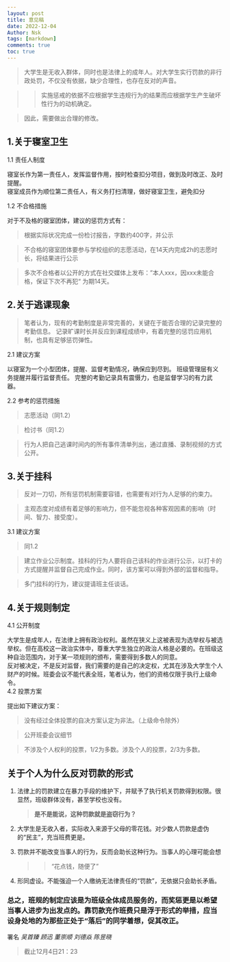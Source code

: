 ```yaml
---
layout: post
title: 意见稿
date: 2022-12-04
Author: Nsk 
tags: [markdown]
comments: true
toc: true
---
```

> 大学生是无收入群体，同时也是法律上的成年人。对大学生实行罚款的非行政处罚，不仅没有依据，缺少合理性，也存在反对的声音。

>> 实施惩戒的依据不应根据学生违规行为的结果而应根据学生产生破坏性行为的动机确定。

>因此，需要做出合理的修改。

## 1.关于寝室卫生

1.1  责任人制度

寝室长作为第一责任人，发挥监督作用，按时检查扣分项目，做到及时改正、及时提醒。<br>
寝室成员作为顺位第二责任人，有义务打扫清理，做好寝室卫生，避免扣分<br>

1.2 不合格措施

对于不及格的寝室团体，建议的惩罚方式有：<br>

>根据实际状况完成一份检讨报告，字数约400字，并公示<br>

>不合格的寝室团体要参与学校组织的志愿活动，在14天内完成2h的志愿时长，将结果进行公示<br>

>多次不合格者以公开的方式在社交媒体上发布：”本人xxx，因xxx未能合格，保证下次不再犯“ 为期14天。

## 2.关于逃课现象
>笔者认为，现有的考勤制度是非常完善的，关键在于能否合理的记录完整的考勤信息。
>记录旷课时长并反应到课程成绩中，有着完整的惩罚应用机制，也具有足够惩罚弹性。

2.1 建议方案

以寝室为一个小型团体，提醒、监督考勤情况，确保应到尽到。
班级管理层有义务提醒并履行监督责任。
完整的考勤记录具有震慑力，也是监督学习的有力武器。

2.2 参考的惩罚措施

 >志愿活动（同1.2）
 
 >检讨书（同1.2）
 
 >行为人把自己逃课时间内的所有事件清单列出，通过直播、录制视频的方式公开。

## 3.关于挂科
>反对一刀切，所有惩罚机制需要容错，也需要有对行为人足够的约束力。

>主观态度对成绩有着足够的影响力，但不能忽视各种客观因素的影响（时间、智力、接受度）。

3.1 建议方案

>同1.2

>建立作业公示制度。挂科的行为人要将自己该科的作业进行公示，以打卡的方式提醒并监督自己完成作业。同时，该方案可以得到外部的监督和指导。

>多门挂科的行为，建议提请班主任谈话。 

## 4.关于规则制定

4.1 公开制度

大学生是成年人，在法律上拥有政治权利。虽然在狭义上这被表现为选举权与被选举权。但在高校这一政治实体中，尊重大学生独立的政治人格是必要的。在班级这种自治范围内，对于某一项规则的颁布，需要得到多数人的同意。<br>
反对被决定，不是反对监督，我们需要的是自己的决定权，尤其在涉及大学生个人财产的时候。班委会议不能代表全班，笔者认为，他们的资格仅限于执行上级命令。<br>
4.2  投票方案

提出如下建议方案：
>没有经过全体投票的自决方案认定为非法。（上级命令除外）

>公开班委会议细节

>不涉及个人权利的投票，1/2为多数。涉及个人的投票，2/3为多数。

## 关于个人为什么反对罚款的形式

1. 法律上的罚款建立在暴力手段的维护下，并赋予了执行机关罚款得到权限。很显然，班级群体没有，甚至学校也没有。
    > **是不是能说，这种罚款就是盗窃行为？**

2. 大学生是无收入者，实际收入来源于父母的零花钱。对少数人罚款是虚伪的“民主”，充当班费更是。
3. 罚款并不能改变当事人的行为，反而会助长这种行为。当事人的心理可能会想
    >>“花点钱，随便了”

4. 形同虚设。不能强迫一个人缴纳无法律责任的“罚款”，无依据只会助长矛盾。


### 总之，班规的制定应该是为班级全体成员服务的，而奖惩更是以希望当事人进步为出发点的。靠罚款充作班费只是浮于形式的举措，应当设身处地的为那些正处于“落后”的同学着想，促其改正。


 署名 _吴首臻 顾迅 董崇顺 刘德焱 陈昱晓_
> 截止12月4日21：23
